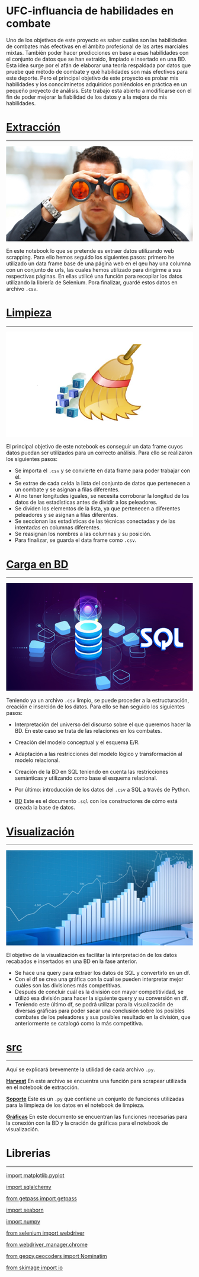 
# UFC-influancia de habilidades en combate


Uno de los objetivos de este proyecto es saber cuáles son las habilidades de combates más efectivas en el ámbito profesional de las artes marciales mixtas. También poder hacer predicciones en base a esas habilidades con el conjunto de datos que se han extraido, limpiado e insertado en una BD. Esta idea surge por el afán de elaborar una teoría respaldada por datos que pruebe qué método de combate y qué habilidades son más efectivos para este deporte.
 Pero el principal objetivo de este proyecto es probar mis habilidades y los conociminetos adquiridos poniéndolos en práctica en un pequeño proyecto de análisis.
Este trabajo esta abierto a modificarse con el fin de poder mejorar la fiabilidad de los datos y a la mejora de mis habilidades.





# [Extracción](notebooks/Extracci%C3%B3n.ipynb)
---
![](images/espia.png)


En este notebook lo que se pretende es extraer datos utilizando web scrapping. Para ello hemos seguido los siguientes pasos: primero he utilizado un data frame base de una página web en el qeu hay una columna con un conjunto de urls, las cuales hemos utilizado para dirigirme a sus respectivas páginas. En ellas utilicé una función para recopilar los datos utilizando la librería de Selenium. Pora finalizar, guardé estos datos en archivo `.csv`.


# [Limpieza](notebooks/Limpieza.ipynb)
---
![](images/escoba.png)

El principal objetivo de este notebook es conseguir un data frame cuyos datos puedan ser utilizados para un correcto análisis.
Para ello se realizaron los siguientes pasos:
- Se importa el `.csv` y se convierte en data frame para poder trabajar con él.
- Se extrae de cada celda la lista del conjunto de datos que pertenecen a un combate y se asignan a filas diferentes.
- Al no tener longitudes iguales, se necesita corroborar la longitud de los datos de las estadísticas antes de dividir a los peleadores.
- Se dividen los elementos de la lista, ya que pertenecen a diferentes peleadores y se asignan a filas diferentes.
- Se seccionan las estadísticas de las técnicas conectadas y de las intentadas en columnas diferentes.
- Se reasignan los nombres a las columnas y su posición.
- Para finalizar, se guarda el data frame como `.csv`.


# [Carga en BD](notebooks/Carga%20en%20BBDD.ipynb)
---
![](images/BBDD.jpg)

Teniendo ya un archivo `.csv` limpio, se puede proceder a la estructuración, creación e inserción de los datos.
Para ello se han seguido los siguientes pasos:
- Interpretación del universo del discurso sobre el que queremos hacer la BD. En este caso se trata de las relaciones en los combates.
- Creación del modelo conceptual y el esquema E/R.
- Adaptación a las restricciones del modelo lógico y transformación al modelo relacional.
- Creación de la BD en SQL teniendo en cuenta las restricciones semánticas y utilizando como base el esquema relacional.
- Por último: introducción de los datos del `.csv` a SQL a través de Python.

- [BD](BD/UFC_BD.sql) Este es el documento `.sql` con los constructores de cómo está creada la base de datos.


# [Visualización](notebooks/Visualizaci%C3%B3n.ipynb)
---
![](images/grafico.jpg)

El objetivo de la visualización es facilitar la interpretación de los datos recabados e insertados en una BD en la fase anterior.
- Se hace una query para extraer los datos de SQL y convertirlo en un df.
- Con el df se crea una gráfica con la cual se pueden interpretar mejor cuáles son las divisiones más competitivas.
- Después de concluir cuál es la división con mayor competitividad, se utilizó esa división para hacer la siguiente query y su conversión en df.
- Teniendo este último df, se podrá utilizar para la visualización de diversas gráficas para poder sacar una conclusión sobre los posibles combates de los peleadores y sus posibles resultado en la división, que anteriormente se catalogó como la más competitiva.

# [src](src/)
---
Aquí se explicará brevemente la utilidad de cada archivo `.py`.


[**Harvest**](src/harvest.py)
En este archivo se encuentra una función para scrapear utilizada en el notebook de extracción.

[**Soporte**](src/soporte.py)
Este es un `.py` que contiene un conjunto de funciones utilizadas para la limpieza de los datos en el notebook de limpieza.

[**Gráficas**](src/graficas.py)
En este documento se encuentran las funciones necesarias para la conexión con la BD y la cración de gráficas para el notebook de visualización.


# Librerias
---

[import matplotlib.pyplot](https://matplotlib.org/3.5.3/api/_as_gen/matplotlib.pyplot.html)

[import sqlalchemy](https://docs.sqlalchemy.org/en/14/core/tutorial.html)

[from getpass import getpass](https://docs.python.org/3/library/getpass.html)

[import seaborn](https://seaborn.pydata.org/tutorial/introduction)

[import numpy](https://numpy.org/doc/stable/user/absolute_beginners.html)

[from selenium import webdriver](https://selenium-python.readthedocs.io/getting-started.html)

[from webdriver_manager.chrome ](https://automation-remarks.com/2022/python-webdriver-manager/index.html)

[from geopy.geocoders import Nominatim](https://geopy.readthedocs.io/en/stable/)

[from skimage import io](https://scikit-image.org/docs/stable/api/skimage.io.html)
